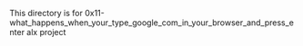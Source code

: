 This directory is for 0x11-what_happens_when_your_type_google_com_in_your_browser_and_press_enter alx project
